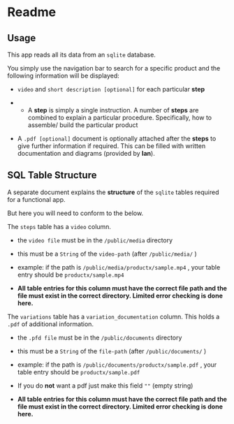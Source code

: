 # Readme

## Usage

This app reads all its data from an `sqlite` database.

You simply use the navigation bar to search for a specific product and the following information will be displayed:

- `video` and `short description [optional]` for each particular **step**
- - A **step** is simply a single instruction. A number of **steps** are combined to explain a particular procedure. Specifically, how to assemble/ build the particular product

- A `.pdf [optional]`  document is optionally attached after the **steps** to give further information if required. This can be filled with written documentation and diagrams (provided by **Ian**).

## SQL Table Structure

A separate document explains the **structure** of the `sqlite` tables required for a functional app. 

But here you will need to conform to the below.

The `steps` table has a `video` column. 

- the `video file` must be in the `/public/media` directory

- this must be a `String` of the `video-path` (after `/public/media/` )
- example: if the path is `/public/media/productx/sample.mp4` , your table entry should be `productx/sample.mp4`
- **All table entries for this column must have the correct file path and the file must exist in the correct directory. Limited error checking is done here.**

The `variations` table has a `variation_documentation` column. This holds a `.pdf` of additional information.

- the `.pfd file` must be in the `/public/documents` directory

- this must be a `String` of the `file-path` (after `/public/documents/` )
- example: if the path is `/public/documents/productx/sample.pdf` , your table entry should be `productx/sample.pdf`
- If you do **not** want a pdf just make this field `""` (empty string)
- **All table entries for this column must have the correct file path and the file must exist in the correct directory. Limited error checking is done here.**

